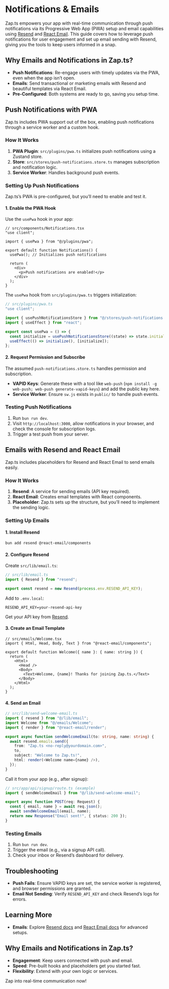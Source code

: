 # Notifications & Emails

Zap.ts empowers your app with real-time communication through push notifications via its Progressive Web App (PWA) setup and email capabilities using [Resend](https://resend.com/) and [React Email](https://react.email/). This guide covers how to leverage push notifications for user engagement and set up email sending with Resend, giving you the tools to keep users informed in a snap.

## Why Emails and Notifications in Zap.ts?

- **Push Notifications**: Re-engage users with timely updates via the PWA, even when the app isn’t open.
- **Emails**: Send transactional or marketing emails with Resend and beautiful templates via React Email.
- **Pre-Configured**: Both systems are ready to go, saving you setup time.

## Push Notifications with PWA

Zap.ts includes PWA support out of the box, enabling push notifications through a service worker and a custom hook.

### How It Works

1. **PWA Plugin**: `src/plugins/pwa.ts` initializes push notifications using a Zustand store.
2. **Store**: `src/stores/push-notifications.store.ts` manages subscription and notification logic.
3. **Service Worker**: Handles background push events.

### Setting Up Push Notifications

Zap.ts’s PWA is pre-configured, but you’ll need to enable and test it.

#### 1. Enable the PWA Hook

Use the `usePwa` hook in your app:

```tsx
// src/components/Notifications.tsx
"use client";

import { usePwa } from "@/plugins/pwa";

export default function Notifications() {
  usePwa(); // Initializes push notifications

  return (
    <div>
      <p>Push notifications are enabled!</p>
    </div>
  );
}
```

The `usePwa` hook from `src/plugins/pwa.ts` triggers initialization:

```ts
// src/plugins/pwa.ts
"use client";

import { usePushNotificationsStore } from "@/stores/push-notifications.store";
import { useEffect } from "react";

export const usePwa = () => {
  const initialize = usePushNotificationsStore((state) => state.initialize);
  useEffect(() => initialize(), [initialize]);
};
```

#### 2. Request Permission and Subscribe

The assumed `push-notifications.store.ts` handles permission and subscription.

- **VAPID Keys**: Generate these with a tool like `web-push` (`npm install -g web-push; web-push generate-vapid-keys`) and add the public key here.
- **Service Worker**: Ensure `sw.js` exists in `public/` to handle push events.

### Testing Push Notifications

1. Run `bun run dev`.
2. Visit `http://localhost:3000`, allow notifications in your browser, and check the console for subscription logs.
3. Trigger a test push from your server.

## Emails with Resend and React Email

Zap.ts includes placeholders for Resend and React Email to send emails easily.

### How It Works

1. **Resend**: A service for sending emails (API key required).
2. **React Email**: Creates email templates with React components.
3. **Placeholder**: Zap.ts sets up the structure, but you’ll need to implement the sending logic.

### Setting Up Emails

#### 1. Install Resend

```bash
bun add resend @react-email/components
```

#### 2. Configure Resend

Create `src/lib/email.ts`:

```ts
// src/lib/email.ts
import { Resend } from "resend";

export const resend = new Resend(process.env.RESEND_API_KEY);
```

Add to `.env.local`:

```
RESEND_API_KEY=your-resend-api-key
```

Get your API key from [Resend](https://resend.com/).

#### 3. Create an Email Template

```tsx
// src/emails/Welcome.tsx
import { Html, Head, Body, Text } from "@react-email/components";

export default function Welcome({ name }: { name: string }) {
  return (
    <Html>
      <Head />
      <Body>
        <Text>Welcome, {name}! Thanks for joining Zap.ts.</Text>
      </Body>
    </Html>
  );
}
```

#### 4. Send an Email

```ts
// src/lib/send-welcome-email.ts
import { resend } from "@/lib/email";
import Welcome from "@/emails/Welcome";
import { render } from "@react-email/render";

export async function sendWelcomeEmail(to: string, name: string) {
  await resend.emails.send({
    from: "Zap.ts <no-reply@yourdomain.com>",
    to,
    subject: "Welcome to Zap.ts!",
    html: render(<Welcome name={name} />),
  });
}
```

Call it from your app (e.g., after signup):

```ts
// src/app/api/signup/route.ts (example)
import { sendWelcomeEmail } from "@/lib/send-welcome-email";

export async function POST(req: Request) {
  const { email, name } = await req.json();
  await sendWelcomeEmail(email, name);
  return new Response("Email sent!", { status: 200 });
}
```

### Testing Emails

1. Run `bun run dev`.
2. Trigger the email (e.g., via a signup API call).
3. Check your inbox or Resend’s dashboard for delivery.

## Troubleshooting

- **Push Fails**: Ensure VAPID keys are set, the service worker is registered, and browser permissions are granted.
- **Email Not Sending**: Verify `RESEND_API_KEY` and check Resend’s logs for errors.

## Learning More

- **Emails**: Explore [Resend docs](https://resend.com/docs) and [React Email docs](https://react.email/docs) for advanced setups.

## Why Emails and Notifications in Zap.ts?

- **Engagement**: Keep users connected with push and email.
- **Speed**: Pre-built hooks and placeholders get you started fast.
- **Flexibility**: Extend with your own logic or services.

Zap into real-time communication now!
